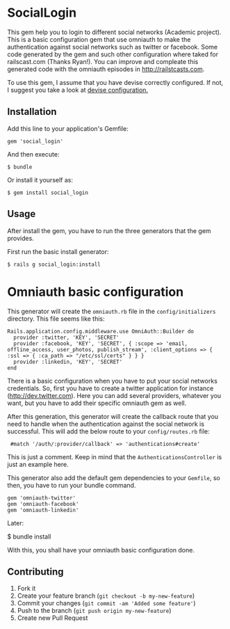 # SocialLogin

This gem help you to login to different social networks (Academic project).
This is a basic configuration gem that use omniauth to make the authentication against social networks such as twitter or facebook.
Some code generated by the gem and such other configuration where taked for railscast.com (Thanks Ryan!).
You can improve and compleate this generated code with the omniauth episodes in http://railstcasts.com.

To use this gem, I assume that you have devise correctly configured. If not, I suggest you take a look at [devise configuration.](http://railscasts.com/episodes/209-introducing-devise?view=asciicast)

## Installation

Add this line to your application's Gemfile:

    gem 'social_login'

And then execute:

    $ bundle

Or install it yourself as:

    $ gem install social_login

## Usage

After install the gem, you have to run the three generators that the gem provides.

First run the basic install generator:

    $ rails g social_login:install

# Omniauth basic configuration
This generator will create the `omniauth.rb` file in the `config/initializers` directory. This file seems like this:

    Rails.application.config.middleware.use OmniAuth::Builder do
      provider :twitter, 'KEY', 'SECRET'
      provider :facebook, 'KEY', 'SECRET', { :scope => 'email, offline_access, user_photos, publish_stream', :client_options => { :ssl => { :ca_path => "/etc/ssl/certs" } } }
      provider :linkedin, 'KEY', 'SECRET'
    end

There is a basic configuration when you have to put your social networks credentials. So, first you have to create a twitter application for instance (http://dev.twitter.com).
Here you can add several providers, whatever you want, but you have to add their specific omniauth gem as well.

After this generation, this generator will create the callback route that you need to handle when the authentication against the social network is successful. This will add the below route to your `config/routes.rb` file:

     #match '/auth/:provider/callback' => 'authentications#create'

This is just a comment. Keep in mind that the `AuthenticationsController` is just an example here.  

This generator also add the default gem dependencies to your `Gemfile`, so then, you have to run your bundle command.

    gem 'omniauth-twitter'
    gem 'omniauth-facebook'
    gem 'omniauth-linkedin'

Later:

   $ bundle install

With this, you shall have your omniauth basic configuration done.

## Contributing

1. Fork it
2. Create your feature branch (`git checkout -b my-new-feature`)
3. Commit your changes (`git commit -am 'Added some feature'`)
4. Push to the branch (`git push origin my-new-feature`)
5. Create new Pull Request
